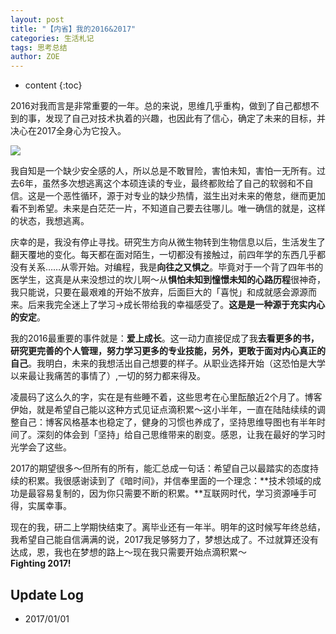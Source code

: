 ```yaml
---
layout: post
title: "【内省】我的2016&2017"
categories: 生活札记
tags: 思考总结
author: ZOE
---
```


* content
{:toc}

2016对我而言是非常重要的一年。总的来说，思维几乎重构，做到了自己都想不到的事，发现了自己对技术执着的兴趣，也因此有了信心，确定了未来的目标，并决心在2017全身心为它投入。





![](https://raw.githubusercontent.com/woaielf/woaielf.github.io/master/_posts/Pic/1701/170101-1.png)


我自知是一个缺少安全感的人，所以总是不敢冒险，害怕未知，害怕一无所有。过去6年，虽然多次想逃离这个本硕连读的专业，最终都败给了自己的软弱和不自信。这是一个恶性循环，源于对专业的缺少热情，滋生出对未来的倦怠，继而更加看不到希望。未来是白茫茫一片，不知道自己要去往哪儿。唯一确信的就是，这样的状态，我想逃离。<br>

庆幸的是，我没有停止寻找。研究生方向从微生物转到生物信息以后，生活发生了翻天覆地的变化。每天都在面对陌生，一切都没有接触过，前四年学的东西几乎都没有关系……从零开始。对编程，我是**向往之又惧之**。毕竟对于一个背了四年书的医学生，这真是从来没想过的坎儿啊～从**惧怕未知到憧憬未知的心路历程**很神奇，我只能说，只要在最艰难的开始不放弃，后面巨大的「喜悦」和成就感会源源而来。后来我完全迷上了学习→成长带给我的幸福感受了。**这是是一种源于充实内心的安定**。<br>

我的2016最重要的事件就是：**爱上成长**。这一动力直接促成了我**去看更多的书，研究更完善的个人管理，努力学习更多的专业技能，另外，更敢于面对内心真正的自己**。我明白，未来的我想活出自己想要的样子。从职业选择开始（这恐怕是大学以来最让我痛苦的事情了）,一切的努力都来得及。<br>

凌晨码了这么久的字，实在是有些睡不着，这些思考在心里酝酿近2个月了。博客伊始，就是希望自己能以这种方式见证点滴积累～这小半年，一直在陆陆续续的调整自己：博客风格基本也稳定了，健身的习惯也养成了，坚持思维导图也有半年时间了。深刻的体会到「坚持」给自己思维带来的剧变。感恩，让我在最好的学习时光学会了这些。<br>

2017的期望很多～但所有的所有，能汇总成一句话：希望自己以最踏实的态度持续的积累。我很感谢读到了《暗时间》，并信奉里面的一个理念：**技术领域的成功是最容易复制的，因为你只需要不断的积累。**互联网时代，学习资源唾手可得，实属幸事。<br>

现在的我，研二上学期快结束了。离毕业还有一年半。明年的这时候写年终总结，我希望自己能自信满满的说，2017我足够努力了，梦想达成了。不过就算还没有达成，恩，我也在梦想的路上～现在我只需要开始点滴积累～<br>
**Fighting 2017!**



## Update Log
- 2017/01/01



